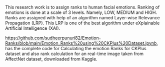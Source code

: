 This research work is to assign ranks to human facial emotions. 
Ranking of emotions is done at a scale of 3 levels. Namely, LOW, MEDIUM and HIGH.
Ranks are assigned with help of an algorithm named Layer-wise Relevance Propagation (LRP). This LRP is one of the best algorithm under eXplainable Artificial Intelligence (XAI).

https://github.com/sudheerpunuri82/Emotion-Ranks/blob/main/Emotion_Ranks%20using%20CKPlus%20Dataset.ipynb, has the complete code for Calculating the emotion Ranks for CKPlus dataset and also rank calculation for an real-time image taken from AffectNet dataset, downloaded from Kaggle.
